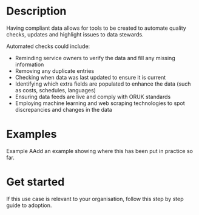 # Description

Having compliant data allows for tools to be created to automate quality checks, updates and highlight issues to data stewards.

Automated checks could include:
- Reminding service owners to verify the data and fill any missing information
- Removing any duplicate entries
- Checking when data was last updated to ensure it is current
- Identifying which extra fields are populated to enhance the data (such as costs, schedules, languages)
- Ensuring data feeds are live and comply with ORUK standards
- Employing machine learning and web scraping technologies to spot discrepancies and changes in the data

# Examples

Example AAdd an example showing where this has been put in practice so far.  

# Get started

If this use case is relevant to your organisation, follow this step by step guide to adoption.